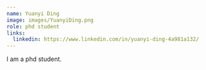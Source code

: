 ```yaml
---
name: Yuanyi Ding
image: images/YuanyiDing.png
role: phd student
links:
  linkedin: https://www.linkedin.com/in/yuanyi-ding-4a981a132/
---
```


I am a phd student.
